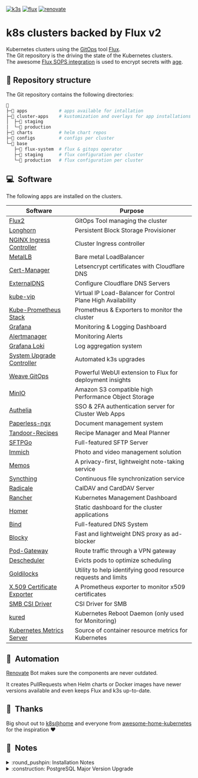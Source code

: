 [//]: # "renovate: datasource=github-releases depName=k3s-io/k3s"
[![k3s](https://img.shields.io/badge/dynamic/yaml?url=https%3A%2F%2Fraw.githubusercontent.com%2FPumba98%2Fflux2-gitops%2Fmain%2Fapps%2Fsystem-upgrade-controller%2Fplans%2Fagent-plan.yaml&query=%24.spec.version&style=for-the-badge&logo=kubernetes&label=k8s&color=orange)](https://k3s.io/)
[![flux](https://img.shields.io/badge/GitOps-Flux-blue?style=for-the-badge&logo=git)](https://fluxcd.io/)
[![renovate](https://img.shields.io/badge/renovate-enabled-brightgreen?style=for-the-badge&logo=renovatebot)](https://github.com/renovatebot/renovate)

# k8s clusters backed by Flux v2

Kubernetes clusters using the [GitOps](https://www.weave.works/blog/what-is-gitops-really) tool [Flux](https://fluxcd.io/).  
The Git repository is the driving the state of the Kubernetes clusters.  
The awesome [Flux SOPS integration](https://toolkit.fluxcd.io/guides/mozilla-sops/) is used to encrypt secrets with [age](https://age-encryption.org/).

## 📂 Repository structure

The Git repository contains the following directories:

```sh
📁
├─📁 apps            # apps available for intallation
├─📁 cluster-apps    # kustomization and overlays for app installations per cluster
│  ├─📁 staging
│  └─📁 production
├─📁 charts          # helm chart repos
├─📁 configs         # configs per cluster
└─📁 base
   ├─📁 flux-system  # flux & gitops operator
   ├─📁 staging      # flux configuration per cluster
   └─📁 production   # flux configuration per cluster
```

## :computer:&nbsp; Software

The following apps are installed on the clusters.

| Software                                                                          | Purpose                                                       |
| --------------------------------------------------------------------------------- | ------------------------------------------------------------- |
| [Flux2](https://fluxcd.io)                                                        | GitOps Tool managing the cluster                              |
| [Longhorn](https://longhorn.io)                                                   | Persistent Block Storage Provisioner                          |
| [NGINX Ingress Controller](https://kubernetes.github.io/ingress-nginx)            | Cluster Ingress controller                                    |
| [MetalLB](https://metallb.universe.tf)                                            | Bare metal LoadBalancer                                       |
| [Cert-Manager](https://cert-manager.io)                                           | Letsencrypt certificates with Cloudflare DNS                  |
| [ExternalDNS](https://github.com/kubernetes-sigs/external-dns)                    | Configure Cloudflare DNS Servers                              |
| [kube-vip](https://github.com/kube-vip/kube-vip)                                  | Virtual IP Load-Balancer for Control Plane High Availability  |
| [Kube-Prometheus Stack](https://github.com/prometheus-operator/kube-prometheus)   | Prometheus & Exporters to monitor the cluster                 |
| [Grafana](https://grafana.com)                                                    | Monitoring & Logging Dashboard                                |
| [Alertmanager](https://prometheus.io/docs/alerting/latest/alertmanager)           | Monitoring Alerts                                             |
| [Grafana Loki](https://grafana.com/oss/loki)                                      | Log aggregation system                                        |
| [System Upgrade Controller](https://github.com/rancher/system-upgrade-controller) | Automated k3s upgrades                                        |
| [Weave GitOps](https://www.weave.works/product/gitops/)                           | Powerful WebUI extension to Flux for deployment insights      |
| [MinIO](https://min.io/)                                                          | Amazon S3 compatible high Performance Object Storage          |
| [Authelia](https://www.authelia.com)                                              | SSO & 2FA authentication server for Cluster Web Apps          |
| [Paperless-ngx](https://github.com/paperless-ngx/paperless-ngx)                   | Document management system                                    |
| [Tandoor-Recipes](https://github.com/TandoorRecipes/recipes)                      | Recipe Manager and Meal Planner                               |
| [SFTPGo](https://sftpgo.com/)                                                     | Full-featured SFTP Server                                     |
| [Immich](https://immich.app/)                                                     | Photo and video management solution                           |
| [Memos](https://www.usememos.com/)                                                | A privacy-first, lightweight note-taking service              |
| [Syncthing](https://syncthing.net/)                                               | Continuous file synchronization service                       |
| [Radicale](https://radicale.org/)                                                 | CalDAV and CardDAV Server                                     |
| [Rancher](https://rancher.com/products/rancher)                                   | Kubernetes Management Dashboard                               |
| [Homer](https://github.com/bastienwirtz/homer)                                    | Static dashboard for the cluster applications                 |
| [Bind](https://www.isc.org/bind/)                                                 | Full-featured DNS System                                      |
| [Blocky](https://0xerr0r.github.io/blocky/latest/)                                | Fast and lightweight DNS proxy as ad-blocker                  |
| [Pod-Gateway](https://github.com/k8s-at-home/pod-gateway)                         | Route traffic through a VPN gateway                           |
| [Descheduler](https://github.com/kubernetes-sigs/descheduler)                     | Evicts pods to optimize scheduling                            |
| [Goldilocks](https://github.com/FairwindsOps/goldilocks)                          | Utility to help identifying good resource requests and limits |
| [X.509 Certificate Exporter](https://github.com/enix/x509-certificate-exporter)   | A Prometheus exporter to monitor x509 certificates            |
| [SMB CSI Driver](https://github.com/kubernetes-csi/csi-driver-smb)                | CSI Driver for SMB                                            |
| [kured](https://github.com/kubereboot/kured)                                      | Kubernetes Reboot Daemon (only used for Monitoring)           |
| [Kubernetes Metrics Server](https://github.com/kubernetes-sigs/metrics-server)    | Source of container resource metrics for Kubernetes           |

## :robot:&nbsp; Automation

[Renovate](https://www.whitesourcesoftware.com/free-developer-tools/renovate) Bot makes sure the components are never outdated.

It creates PullRequests when Helm charts or Docker images have newer versions available and even keeps Flux and k3s up-to-date.

## :handshake:&nbsp; Thanks

Big shout out to [k8s@home](https://github.com/k8s-at-home) and everyone from [awesome-home-kubernetes](https://github.com/k8s-at-home/awesome-home-kubernetes) for the inspiration :heart:

## :open_book:&nbsp; Notes

<details>
    <summary>:round_pushpin: Installation Notes</summary>
<br>

**tl;dr**
```
kubectl create namespace flux-system --dry-run=client -o yaml | kubectl apply -f -
sops -d ./base/flux-system/init/flux-sops-age-secret.sops.yaml | kubectl apply -f -
sops -d ./base/flux-system/init/flux-secret.sops.yaml | kubectl apply -f -
kubectl apply --kustomize=./base/flux-system
kubectl apply --kustomize=./base/staging
```

1. Pre-create the `flux-system` namespace

```sh
kubectl create namespace flux-system --dry-run=client -o yaml | kubectl apply -f -
```

4. Add the Flux age key in-order for Flux to decrypt SOPS secrets

```sh
sops -d ./base/flux-system/init/flux-sops-age-secret.sops.yaml | kubectl apply -f -
```

5. (Optional) Add the Flux SSH key in-order for Flux to pull private git repositories

```sh
sops -d ./base/flux-system/init/flux-secret.sops.yaml | kubectl apply -f -
```

5. Install Flux

```sh
kubectl apply --kustomize=./base/flux-system
```

6. Configure Flux

```sh
kubectl apply --kustomize=./base/staging
```

</details>

<details>
    <summary>:construction: PostgreSQL Major Version Upgrade</summary>
<br>

I use a [pgautoupgrade/docker-pgautoupgrade](https://github.com/pgautoupgrade/docker-pgautoupgrade) init-container for PostgreSQL Major Upgrades

**Always take backups, dataloss is possible**

```yaml
# Init Container for Major PostgreSQL Upgrades, not needed permanently
initContainers:
- name: pgautoupgrade
  image: pgautoupgrade/pgautoupgrade:18-debian
  securityContext:
    runAsUser: 0
    runAsGroup: 0
  volumeMounts:
  - name: data
    mountPath: /bitnami/postgresql
  env:
  - name: PGAUTO_ONESHOT
    value: "yes"
  - name: POSTGRES_USER
    value: immich
  - name: POSTGRES_DB
    value: immich
  - name: PGDATA
    value: /bitnami/postgresql/data
```

<details>
    <summary>:construction: Previous Script Approach with tianon/postgres-upgrade image</summary>
<br>
I used a [tianon/postgres-upgrade](https://github.com/tianon/docker-postgres-upgrade) init-container for PostgreSQL Major Upgrades.

**Always take backups, dataloss is possible**. Old data gets removed and replaced by output of pg_upgrade.

```yaml
## Init Container for Major PostgreSQL Upgrades, not needed permanently
initContainers:
- name: pg-upgrade
  image: tianon/postgres-upgrade:15-to-16
  securityContext:
    runAsUser: 0
    runAsGroup: 0
  volumeMounts:
  - name: data
    mountPath: /bitnami/postgresql
  env:
  - name: "PG_OLD"
    value: "15"
  - name: "PG_NEW"
    value: "16"
  command:
  - /bin/bash
  - -c
  - |
    if [[ $(< /bitnami/postgresql/data/PG_VERSION) -eq $PG_NEW ]]; then echo "PostgreSQL is already up2date"; exit 0; fi
    if [[ "$PGBINOLD" != "/usr/lib/postgresql/$PG_OLD/bin" ]]; then echo "Wrong postgres-upgrade image"; exit -1; fi
    if [[ "$PGBINNEW" != "/usr/lib/postgresql/$PG_NEW/bin" ]]; then echo "Wrong postgres-upgrade image"; exit -1; fi
    echo "Upgrading PostgreSQL from $PG_OLD to $PG_NEW"
    cp -r /bitnami/postgresql/data /var/lib/postgresql/$PG_OLD
    usermod -u 1001 postgres
    groupmod -g 1001 postgres
    chown -R postgres:postgres /var/lib/postgresql
    su postgres -c 'PGDATA="$PGDATANEW" eval "initdb $POSTGRES_INITDB_ARGS"'
    cp -p $PG_NEW/data/postgresql.conf $PG_NEW/data/pg_hba.conf $PG_OLD/data/
    chmod 700 $PG_OLD/data
    gosu postgres pg_upgrade
    gosu postgres pg_ctl -D /var/lib/postgresql/$PG_NEW/data -l logfile start
    gosu postgres /usr/lib/postgresql/$PG_NEW/bin/vacuumdb --all --analyze-in-stages
    gosu postgres pg_ctl -D /var/lib/postgresql/$PG_NEW/data -l logfile stop
    rm /var/lib/postgresql/$PG_NEW/data/pg_hba.conf /var/lib/postgresql/$PG_NEW/data/postgresql.conf
    rm -rf /bitnami/postgresql/data
    mv /var/lib/postgresql/$PG_NEW/data /bitnami/postgresql/
```
</details>

<details>
    <summary>:construction: Previous Manual Upgrade Approach</summary>
<br>

Based on [https://github.com/bitnami/charts/issues/1798#issuecomment-699056263](https://github.com/bitnami/charts/issues/1798#issuecomment-699056263)

1. Preparation

```sh
export NAMESPACE=selfhosted
export APPLICATION_DEPLOYMENT=paperless-ngx
export POSTGRES_DEPLOYMENT=${APPLICATION_DEPLOYMENT}-postgresql
export POSTGRES_MAJOR_VERSION=12
export POSTGRES_PVC_SIZE=4Gi
export POSTGRES_DB=${APPLICATION_DEPLOYMENT}
export POSTGRES_USERNAME=${APPLICATION_DEPLOYMENT}
export POSTGRES_PASSWORD=yourSecretPassword
```

Note: `POSTGRES_MAJOR_VERSION` is the helm version, not postgresql version.

2. Scale down application that uses the database

```sh
kubectl scale deployment ${APPLICATION_DEPLOYMENT} -n ${NAMESPACE} --replicas 0
```

3. Deploy new major version of the database

```sh
helm repo add bitnami https://charts.bitnami.com/bitnami
helm repo update

helm install ${POSTGRES_DEPLOYMENT}-upgrade bitnami/postgresql --version ${POSTGRES_MAJOR_VERSION} -n ${NAMESPACE} --wait \
    --set auth.username=${POSTGRES_USERNAME} \
    --set auth.password=${POSTGRES_PASSWORD} \
    --set auth.database=${POSTGRES_DB} \
    --set primary.persistence.size=${POSTGRES_PVC_SIZE}
```

4. Migrate data to new postgresql deployment

```sh
kubectl exec -it ${POSTGRES_DEPLOYMENT}-upgrade-0 -n ${NAMESPACE} -- bash -c "export PGPASSWORD=${POSTGRES_PASSWORD}; time pg_dump -h ${POSTGRES_DEPLOYMENT} -U ${POSTGRES_USERNAME} | psql -U ${POSTGRES_USERNAME}"
```

From here on you have multiple possibilities, e.g. just use your app with the new db deployment.

I personally prefer to backup the volume of the new DB, uninstall both database deployments & delete their PVCs.

After that I restore the backup of the PVC with the name of the old database deployment & upgrade my Helmrelease version.

```sh
helm uninstall ${POSTGRES_DEPLOYMENT}-upgrade -n ${NAMESPACE}
kubectl scale sts ${POSTGRES_DEPLOYMENT} -n ${NAMESPACE} --replicas 0
```

The volume deletion and restore is done in Longhorn UI. Afterwards helm upgrade for the postgresql deployments can be done.

5. Scale up application that uses the database

```sh
kubectl scale deployment ${APPLICATION_DEPLOYMENT} -n ${NAMESPACE} --replicas 1
```

</details>
</details>